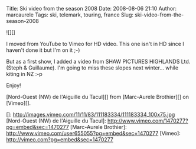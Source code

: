 Title: Ski video from the season 2008
Date: 2008-08-06 21:10
Author: marcaurele
Tags: ski, telemark, touring, france
Slug: ski-video-from-the-season-2008

<div class="left-insert">
![][]

</div>

I moved from YouTube to Vimeo for HD video. This one isn't in HD since I
haven't done it but I'm on it ;-)  

But as a first show, I added a video from SHAW PICTURES HIGHLANDS Ltd.
(Steph & Guillaume). I'm going to miss these slopes next winter... while
kiting in NZ :-p

<!--break--><!--break-->

Enjoy!

<div class="video">

[Nord-Ouest (NW) de l'Aiguille du Tacul][] from [Marc-Aurele Brothier][]
on [Vimeo][].

</div>

  []: http://images.vimeo.com/11/11/83/111183334/111183334_100x75.jpg
  [Nord-Ouest (NW) de l'Aiguille du Tacul]: http://www.vimeo.com/1470277?pg=embed&sec=1470277
  [Marc-Aurele Brothier]: http://www.vimeo.com/user655055?pg=embed&sec=1470277
  [Vimeo]: http://vimeo.com?pg=embed&sec=1470277
